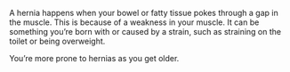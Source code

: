 A hernia happens when your bowel or fatty tissue pokes through a gap in the
muscle. This is because of a weakness in your muscle. It can be something
you’re born with or caused by a strain, such as straining on the toilet or
being overweight.

You’re more prone to hernias as you get older.
